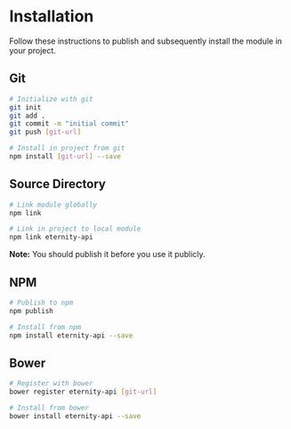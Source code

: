# Installation

Follow these instructions to publish and subsequently install the module in your project.

## Git

```bash
# Initialize with git
git init
git add .
git commit -m "initial commit"
git push [git-url]

# Install in project from git
npm install [git-url] --save
```

## Source Directory

```bash
# Link module globally
npm link

# Link in project to local module
npm link eternity-api
```

**Note:** You should publish it before you use it publicly.

## NPM

```bash
# Publish to npm
npm publish

# Install from npm
npm install eternity-api --save
```

## Bower

```bash
# Register with bower
bower register eternity-api [git-url]

# Install from bower
bower install eternity-api --save
```
